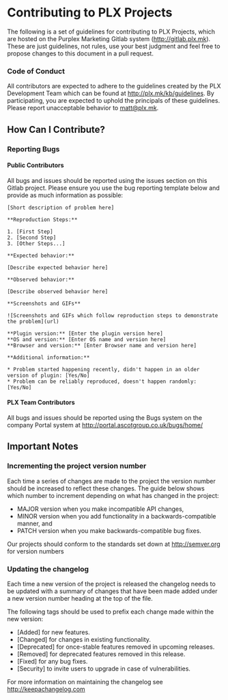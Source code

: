 # Contributing to PLX Projects

The following is a set of guidelines for contributing to PLX Projects, which are hosted on the Purplex Marketing Gitlab system (http://gitlab.plx.mk).
These are just guidelines, not rules, use your best judgment and feel free to propose changes to this document in a pull request.

### Code of Conduct
All contributors are expected to adhere to the guidelines created by the PLX Development Team which can be found at http://plx.mk/kb/guidelines.
By participating, you are expected to uphold the principals of these guidelines.
Please report unacceptable behavior to [matt@plx.mk](mailto:matt@plx.mk).

## How Can I Contribute?

### Reporting Bugs

#### Public Contributors

All bugs and issues should be reported using the issues section on this Gitlab project. Please ensure you use the bug reporting template below and provide as much information as possible:

    [Short description of problem here]

    **Reproduction Steps:**

    1. [First Step]
    2. [Second Step]
    3. [Other Steps...]

    **Expected behavior:**

    [Describe expected behavior here]

    **Observed behavior:**

    [Describe observed behavior here]

    **Screenshots and GIFs**

    ![Screenshots and GIFs which follow reproduction steps to demonstrate the problem](url)

    **Plugin version:** [Enter the plugin version here]
    **OS and version:** [Enter OS name and version here]
    **Browser and version:** [Enter Browser name and version here]

    **Additional information:**

    * Problem started happening recently, didn't happen in an older version of plugin: [Yes/No]
    * Problem can be reliably reproduced, doesn't happen randomly: [Yes/No]

#### PLX Team Contributors

All bugs and issues should be reported using the Bugs system on the company Portal system at http://portal.ascotgroup.co.uk/bugs/home/

## Important Notes

### Incrementing the project version number

Each time a series of changes are made to the project the version number should be increased to reflect these changes. The guide below shows which number to increment depending on what has changed in the project:

* MAJOR version when you make incompatible API changes,
* MINOR version when you add functionality in a backwards-compatible manner, and
* PATCH version when you make backwards-compatible bug fixes.

Our projects should conform to the standards set down at http://semver.org for version numbers

### Updating the changelog

Each time a new version of the project is released the changelog needs to be updated with a summary of changes that have been made added under a new version number heading at the top of the file.

The following tags should be used to prefix each change made within the new version:

* [Added] for new features.
* [Changed] for changes in existing functionality.
* [Deprecated] for once-stable features removed in upcoming releases.
* [Removed] for deprecated features removed in this release.
* [Fixed] for any bug fixes.
* [Security] to invite users to upgrade in case of vulnerabilities.

For more information on maintaining the changelog see http://keepachangelog.com
